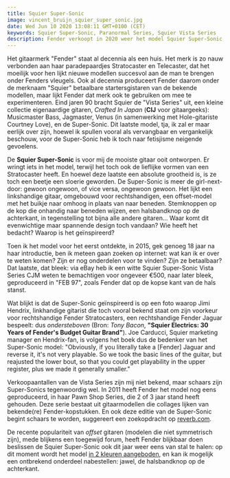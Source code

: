 ```yaml
---
title: Squier Super-Sonic
image: vincent_bruijn_squier_super_sonic.jpg
date: Wed Jun 10 2020 13:08:11 GMT+0100 (CET)
keywords: Squier Super-Sonic, Paranormal Series, Squier Vista Series
description: Fender verkoopt in 2020 weer het model Squier Super-Sonic, net als in 1998.
---
```


Het gitaarmerk "Fender" staat al decennia als een huis. Het merk is zo nauw verbonden aan haar paradepaardjes Stratocaster en Telecaster, dat het moeilijk voor hen lijkt nieuwe modellen succesvol aan de man te brengen onder Fenders vleugels. Ook al decennia produceert Fender daarom onder de merknaam "Squier" betaalbare startersgistaren van de bekende modellen, maar lijkt Fender dat merk ook te gebruiken om mee te experimenteren. Eind jaren 90 bracht Squier de "Vista Series" uit, een kleine collectie eigenaardige gitaren, _Crafted In Japan_ (**CIJ** voor gitaargeeks): Musicmaster Bass, Jagmaster, Venus (in samenwerking met Hole-gitariste Courtney Love), en de Super-Sonic. Dit laatste model, tja, ik zal er maar eerlijk over zijn, hoewel ik spullen vooral als vervangbaar en vergankelijk beschouw, voor de Super-Sonic heb ik toch naar fetisjisme neigende gevoelens.

De **Squier Super-Sonic** is voor mij de mooiste gitaar ooit ontworpen. Er wringt iets in het model, terwijl het toch ook de lieflijke vormen van een Stratocaster heeft. En hoewel deze laatste een absolute grootheid is, is ze toch een beetje een sloerie geworden. De Super-Sonic is meer de girl-next-door: gewoon ongewoon, of vice versa, ongewoon gewoon. Het lijkt een linkshandige gitaar, omgebouwd voor rechtshandigen, een offset-model met het buikje naar omhoog in plaats van naar beneden. Stemknoppen op de kop die onhandig naar beneden wijzen, een halsbandknop op de achterkant, in tegenstelling tot bijna alle andere gitaren... Waar komt dit evenwichtige maar spannende design toch vandaan? Wie heeft het bedacht? Waarop is het geïnspireerd?

Toen ik het model voor het eerst ontdekte, in 2015, gek genoeg 18 jaar na haar introductie, ben ik meteen gaan zoeken op internet: wat kan ik er over te weten komen? Zijn er nog onderdelen voor te vinden? Zijn ze betaalbaar? Dat laatste, dat bleek: via eBay heb ik een witte Squier Super-Sonic Vista Series CJM weten te bemachtigen voor ongeveer €500, naar later bleek, geproduceerd in "FEB 97", zoals Fender dat op de kopse kant van de hals stanst.

Wat blijkt is dat de Super-Sonic geïnspireerd is op een foto waarop Jimi Hendrix, linkhandige gitarist die toch vooral bekend staat om zijn voorkeur voor rechtshandige Fender Stratocasters, een rechtshandige Fender Jaguar bespeelt: dus _ondersteboven_ (Bron: _Tony Bacon_, **"Squier Electrics: 30 Years of Fender's Budget Guitar Brand"**). Joe Carducci, Squier marketing manager en Hendrix-fan, is volgens het boek dus de bedenker van het Super-Sonic model: "Obviously, if you literally take a \[Fender\] Jaguar and reverse it, it's not very playable. So we took the basic lines of the guitar, but reajusted the lower bout, so that you could get playability in the upper register, plus we made it generally smaller."

Verkoopaantallen van de Vista Series zijn mij niet bekend, maar schaars zijn Super-Sonics tegenwoordig wel. In 2011 heeft Fender het model nog eens geproduceerd, in haar Pawn Shop Series, die 2 of 3 jaar stand heeft gehouden. Deze serie bestaat uit gitaarmodellen die collages lijken van bekende(re) Fender-kopstukken. En ook deze editie van de Super-Sonic begint schaars te worden, suggereert een zoekopdracht op [reverb.com](https://reverb.com/marketplace?query=fender%20pawn%20shop%20super-sonic).

De recente populariteit van _offset_ gitaren (modelen die niet symmetrisch zijn), mede blijkens een toegewijd forum, heeft Fender blijkbaar doen beslissen de Squier Super-Sonic ook dit jaar weer eens van stal te halen: op dit moment wordt het model [in 2 kleuren aangeboden](https://shop.fender.com/en-NL/squier-electric-guitars/other/paranormal-super-sonic/0377015569.html), en kan ik mogelijk een ontbrekend onderdeel nabestellen: jawel, de halsbandknop op de achterkant.
